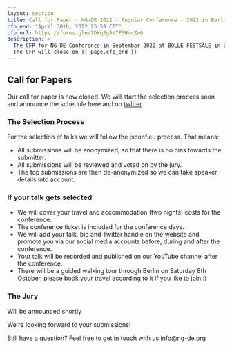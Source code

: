 ```yaml
---
layout: section
title: Call for Paper - NG-DE 2022 - Angular Conference - 2022 in Berlin
cfp_end: "April 30th, 2022 23:59 CET"
cfp_url: https://forms.gle/7DKqEg6N7FSHmcZw6
description: >
  The CFP for NG-DE Conference in September 2022 at BOLLE FESTSÄLE in Berlin is now open.
  The CFP will close on {{ page.cfp_end }}
---
```


## Call for Papers
Our call for paper is now closed. We will start the selection process soon and announce the schedule here and on <a target="_blank" href="{{ site.data.socialmedia.twitter.url }}">twitter</a>.

<!-- The CFP for NG-DE/ dotvue Conference October 6 - 7, 2022 at BOLLE FESTSÄLE in Berlin is now open.
The CFP will close on {{ page.cfp_end }}
<div class="cfp">
  <div class="cfp__cta">
    <a class="button button--xlarge" href="{{ page.cfp_url }}" target="_blank" rel="nofollow noopener">
      <span class="button__scale">Submit Your Paper</span>
    </a>
  </div>
</div>

- The talk should be 30 minutes.
- We won't do any Q&A, but if you want to have one it should not exceed your 30 minute slot.
- The talk must be in English.
- We will run a single track for both days.
- By submitting a talk you agree with our [Code of Conduct](/code-of-conduct/) and [Privacy Policy](/privacy-policy/).
- The deadline is {{ page.cfp_end }}
- 
### Topics we are looking for
Our audience will be people interested in Angular from every level of expertise. So don't worry, your talk can address any level from beginners to experts.
- Angular in general
- RxJS
- NgRx & State Management
- Angular Universal
- Web Performance
- Progressive Web Apps
- Ionic / Cross Platform
- Everything which is interesting for the Angular community, for example:
  - making developers lives easier
  - becoming a better developer
  - how to improve the community
  - and anything else you can think of -->

### The Selection Process

For the selection of talks we will follow the jsconf.eu process. That means:

- All submissions will be anonymized, so that there is no bias towards the submitter.
- All submissions will be reviewed and voted on by the jury.
- The top submissions are then de-anonymized so we can take speaker details into account.

### If your talk gets selected

- We will cover your travel and accommodation (two nights) costs for the conference.
- The conference ticket is included for the conference days.
- We will add your talk, bio and Twitter handle on the website and promote you via our social media accounts before, during and after the conference.
- Your talk will be recorded and published on our YouTube channel after the conference.
- There will be a guided walking tour through Berlin on Saturday 8th October, please book your travel according to it if you like to join :)

### The Jury

Will be announced shortly

We're looking forward to your submissions!

Still have a question?
Feel free to get in touch with us [info@ng-de.org](mailto:info@ng-de.org)
